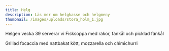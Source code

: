 ```yaml
---
title: Helg
description: Läs mer om helgkasse och helgmeny
thumbnail: /images/uploads/stora_holm_1.jpg
---
```

Helgen vecka 39 serverar vi Fisksoppa med räkor, fänkål och picklad fänkål

Grillad focaccia med nattbakat kött, mozzarella och chimichurri